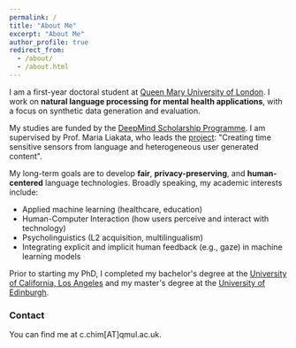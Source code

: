 ```yaml
---
permalink: /
title: "About Me"
excerpt: "About Me"
author_profile: true
redirect_from: 
  - /about/
  - /about.html
---
```


I am a first-year doctoral student at [Queen Mary University of London](http://www.eecs.qmul.ac.uk/). I work on **natural language processing for mental health applications**, with a focus on synthetic data generation and evaluation.

My studies are funded by the [DeepMind Scholarship Programme](https://deepmind.com/scholarships). I am supervised by Prof. Maria Liakata, who leads the [project](https://www.turing.ac.uk/people/researchers/ai-fellows): "Creating time sensitive sensors from language and heterogeneous user generated content". 

My long-term goals are to develop **fair**, **privacy-preserving**, and **human-centered** language technologies. Broadly speaking, my academic interests include:
* Applied machine learning (healthcare, education)
* Human-Computer Interaction (how users perceive and interact with technology)
* Psycholinguistics (L2 acquisition, multilingualism)
* Integrating explicit and implicit human feedback (e.g., gaze) in machine learning models

Prior to starting my PhD, I completed my bachelor's degree at the [University of California, Los Angeles](https://www.ucla.edu/) and my master's degree at the [University of Edinburgh](https://www.ed.ac.uk/).

### Contact
You can find me at &#x63;&#x2E;&#x63;&#x68;&#x69;&#x6D;[AT]&#x71;&#x6d;&#x75;&#x6c;&#x2e;&#x61;&#x63;&#x2e;&#x75;&#x6b;.